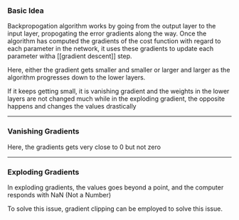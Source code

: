 ### Basic Idea

Backpropogation algorithm works by going from the output layer to the input layer, propogating the error gradients along the way. Once the algorithm has computed the gradients of the cost function with regard to each parameter in the network, it uses these gradients to update each parameter witha [[gradient descent]] step.

Here, either the gradient gets smaller and smaller or larger and larger as the algorithm progresses down to the lower layers.

If it keeps getting small, it is vanishing gradient and the weights in the lower layers are not changed much while in the exploding gradient, the opposite happens and changes the values drastically

---
### Vanishing Gradients

Here, the gradients gets very close to 0 but not zero

---
### Exploding Gradients

In exploding gradients, the values goes beyond a point, and the computer responds with NaN (Not a Number)

To solve this issue, gradient clipping can be employed to solve this issue.